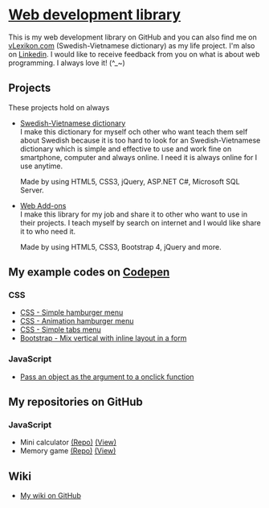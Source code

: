 # [Web development library](https://nguyenkhois.github.io/library/)
This is my web development library on GitHub and you can also find me on [vLexikon.com](https://www.vlexikon.com) (Swedish-Vietnamese dictionary) as my life project. I'm also on [Linkedin](https://www.linkedin.com/in/khoi-le-b5225814b/). I would like to receive feedback from you on what is about web programming. I always love it! (^_~)

## **Projects**
These projects hold on always
* [Swedish-Vietnamese dictionary](https://www.vlexikon.com)<br>
I make this dictionary for myself och other who want teach them self about Swedish because it is too hard to look for an Swedish-Vietnamese dictionary which is simple and effective to use and work fine on smartphone, computer and always online. I need it is always online for I use anytime.

  Made by using HTML5, CSS3, jQuery, ASP.NET C#, Microsoft SQL Server.
* [Web Add-ons](https://nguyenkhois.github.io/)<br>
I make this library for my job and share it to other who want to use in their projects. I teach myself by search on internet and I would like share it to who need it.

  Made by using HTML5, CSS3, Bootstrap 4, jQuery and more.

## **My example codes on [Codepen](https://codepen.io/khois/)**
### CSS
* [CSS - Simple hamburger menu](https://codepen.io/khois/pen/xXBRvK)
* [CSS - Animation hamburger menu](https://codepen.io/khois/pen/dVrzej)
* [CSS - Simple tabs menu](https://codepen.io/khois/pen/boOEjg)
* [Bootstrap - Mix vertical with inline layout in a form](https://codepen.io/khois/pen/BmKGzQ) 

### JavaScript
* [Pass an object as the argument to a onclick function](https://codepen.io/khois/pen/WMdEgZ)

## **My repositories on GitHub**
### JavaScript
* Mini calculator [(Repo)](https://github.com/nguyenkhois/js-minicalculator) [(View)](https://nguyenkhois.github.io/js-minicalculator/)
* Memory game [(Repo)](https://github.com/nguyenkhois/js-memorygame) [(View)](https://nguyenkhois.github.io/js-memorygame/)

## Wiki
* [My wiki on GitHub](https://github.com/nguyenkhois/library/wiki)
